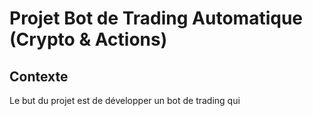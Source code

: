 # Projet Bot de Trading Automatique (Crypto & Actions)

## Contexte

Le but du projet est de développer un bot de trading qui 